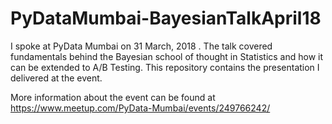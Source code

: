 # PyDataMumbai-BayesianTalkApril18
I spoke at PyData Mumbai on 31 March, 2018 . The talk covered fundamentals behind the Bayesian school of thought in Statistics and how it can be extended to A/B Testing. This repository contains the presentation I delivered at the event.

More information about the event can be found at https://www.meetup.com/PyData-Mumbai/events/249766242/
